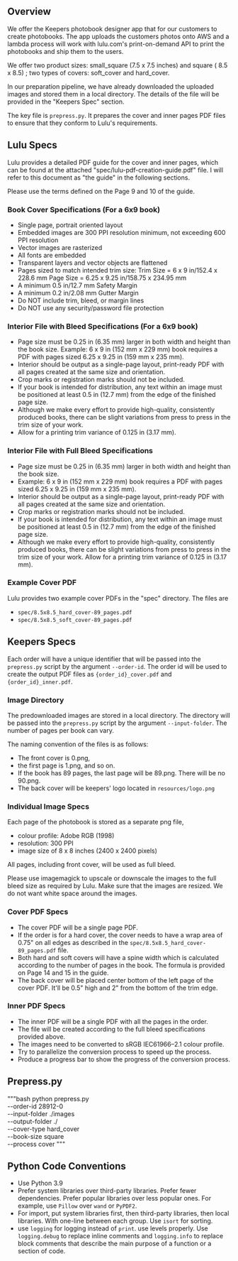## Overview

We offer the Keepers photobook designer app that for our customers to create
photobooks. The app uploads the customers photos onto AWS and a lambda process
will work with lulu.com's print-on-demand API to print the photobooks and ship
them to the users.

We offer two product sizes: small_square (7.5 x 7.5 inches) and square ( 8.5 x
8.5) ; two types of covers: soft_cover and hard_cover.

In our preparation pipeline, we have already downloaded the uploaded
images and stored them in a local directory. The details of the file will be
provided in the "Keepers Spec" section.

The key file is `prepress.py`. It prepares the cover and inner pages PDF files
to ensure that they conform to Lulu's requirements.


## Lulu Specs

Lulu provides a detailed PDF guide for the cover and inner pages, which can be
found at the attached "spec/lulu-pdf-creation-guide.pdf" file. I will refer to 
this document as "the guide" in the following sections.

Please use the terms defined on the Page 9 and 10 of the guide.

### Book Cover Specifications (For a 6x9 book)

- Single page, portrait oriented layout
- Embedded images are 300 PPI resolution minimum, not exceeding 600 PPI
  resolution
- Vector images are rasterized
- All fonts are embedded
- Transparent layers and vector objects are flattened
- Pages sized to match intended trim size: Trim Size = 6 x 9 in/152.4 x 228.6
  mm Page Size = 6.25 x 9.25 in/158.75 x 234.95 mm
- A minimum 0.5 in/12.7 mm Safety Margin
- A minimum 0.2 in/2.08 mm Gutter Margin
- Do NOT include trim, bleed, or margin lines
- Do NOT use any security/password file protection

### Interior File with Bleed Specifications (For a 6x9 book)

- Page size must be 0.25 in (6.35 mm) larger in both width and height than the
  book size. Example: 6 x 9 in (152 mm x 229 mm) book requires a PDF with pages
  sized 6.25 x 9.25 in (159 mm x 235 mm).
- Interior should be output as a single-page layout, print-ready PDF with all
  pages created at the same size and orientation.
- Crop marks or registration marks should not be included.
- If your book is intended for distribution, any text within an image must be
  positioned at least 0.5 in (12.7 mm) from the edge of the finished page size.
- Although we make every effort to provide high-quality, consistently produced
  books, there can be slight variations from press to press in the trim size of
  your work. 
- Allow for a printing trim variance of 0.125 in (3.17 mm).


### Interior File with Full Bleed Specifications

- Page size must be 0.25 in (6.35 mm) larger in both width and height than the book size. 
- Example: 6 x 9 in (152 mm x 229 mm) book requires a PDF with pages sized 6.25 x 9.25 in (159 mm x 235 mm).
- Interior should be output as a single-page layout, print-ready PDF with all pages created at the same size and orientation.
- Crop marks or registration marks should not be included.
- If your book is intended for distribution, any text within an image must be positioned at least 0.5 in (12.7 mm) from the edge of the finished page size.
- Although we make every effort to provide high-quality, consistently produced books, there can be slight variations from press to press in the trim size of your work. Allow for a printing trim variance of 0.125 in (3.17 mm).


### Example Cover PDF 

Lulu provides two example cover PDFs in the "spec" directory. The files are

- `spec/8.5x8.5_hard_cover-89_pages.pdf`
- `spec/8.5x8.5_soft_cover-89_pages.pdf`


## Keepers Specs

Each order will have a unique identifier that will be passed into the
`prepress.py` script by the argument `--order-id`. The order id will be used to
create the output PDF files as `{order_id}_cover.pdf` and `{order_id}_inner.pdf`.

### Image Directory 

The predownloaded images are stored in a local directory. The directory will be
passed into the `prepress.py` script by the argument `--input-folder`. The
number of pages per book can vary.

The naming convention of the files is as follows:
- The front cover is 0.png, 
- the first page is 1.png, and so on.
- If the book has 89 pages, the last page will be 89.png. There will be no 90.png.
- The back cover will be keepers' logo located in `resources/logo.png`

### Individual Image Specs

Each page of the photobook is stored as a separate png file,
- colour profile: Adobe RGB (1998)
- resolution: 300 PPI 
- image size of 8 x 8 inches (2400 x 2400 pixels)

All pages, including front cover, will be used as full bleed.

Please use imagemagick to upscale or downscale the images to the full bleed
size as required by Lulu. Make sure that the images are resized. We do not want
white space around the images.

### Cover PDF Specs

- The cover PDF will be a single page PDF.
- If the order is for a hard cover, the cover needs to have a wrap area of
  0.75" on all edges as described in the `spec/8.5x8.5_hard_cover-89_pages.pdf`
  file.
- Both hard and soft covers will have a spine width which is calculated
  according to the number of pages in the book. The formula is provided on Page
  14 and 15 in the guide.
- The back cover will be placed center bottom of the left page of the cover
  PDF. It'll be 0.5" high and 2" from the bottom of the trim edge.

### Inner PDF Specs

- The inner PDF will be a single PDF with all the pages in the order.
- The file will be created according to the full bleed specifications provided above.
- The images need to be converted to sRGB IEC61966–2.1 colour profile.
- Try to parallelize the conversion process to speed up the process.
- Produce a progress bar to show the progress of the conversion process.


## Prepress.py

"""bash
python prepress.py \
    --order-id 28912-0 \
    --input-folder ./images \
    --output-folder ./ \
    --cover-type hard_cover \
    --book-size square \
    --process cover
"""


## Python Code Conventions

- Use Python 3.9
- Prefer system libraries over third-party libraries. Prefer fewer dependencies. Prefer popular libraries over less popular ones. For example, use `Pillow` over `wand` or `PyPDF2`.
- For import, put system libraries first, then third-party libraries, then local
  libraries. With one-line between each group. Use `isort` for sorting.
- use `logging` for logging instead of `print`. use levels properly. Use `logging.debug` to replace inline comments and `logging.info` to replace block comments that describe the main purpose of a function or a section of code.
